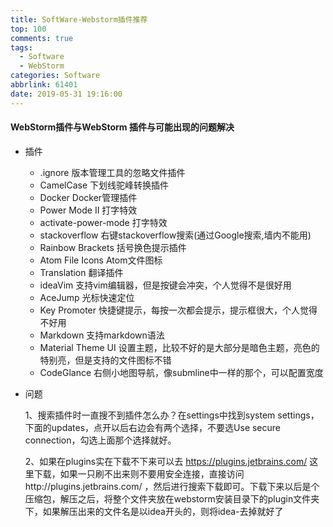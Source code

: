 ```yaml
---
title: SoftWare-Webstorm插件推荐
top: 100
comments: true
tags:
  - Software
  - WebStorm
categories: Software
abbrlink: 61401
date: 2019-05-31 19:16:00
---
```

<!--![](https://source.unsplash.com/random/800x200)-->
<!--&emsp;-->

#### WebStorm插件与WebStorm 插件与可能出现的问题解决

- 插件
    - .ignore 版本管理工具的忽略文件插件
    - CamelCase 下划线驼峰转换插件
    - Docker Docker管理插件
    - Power Mode II 打字特效
    - activate-power-mode 打字特效
    <!-- more -->
    - stackoverflow 右键stackoverflow搜索(通过Google搜索,墙内不能用)
    - Rainbow Brackets 括号换色提示插件
    - Atom File Icons Atom文件图标
    - Translation 翻译插件
    - ideaVim 支持vim编辑器，但是按键会冲突，个人觉得不是很好用
    - AceJump 光标快速定位
    - Key Promoter 快捷键提示，每按一次都会提示，提示框很大，个人觉得不好用
    - Markdown 支持markdown语法
    - Material Theme UI 设置主题，比较不好的是大部分是暗色主题，亮色的特别亮，但是支持的文件图标不错
    - CodeGlance 右侧小地图导航，像submline中一样的那个，可以配置宽度
    
- 问题

    1、搜索插件时一直搜不到插件怎么办？在settings中找到system settings，下面的updates，点开以后右边会有两个选择，不要选Use secure connection，勾选上面那个选择就好。

    2、如果在plugins实在下载不下来可以去 https://plugins.jetbrains.com/ 这里下载，如果一只刷不出来则不要用安全连接，直接访问http://plugins.jetbrains.com/ ，然后进行搜索下载即可。下载下来以后是个压缩包，解压之后，将整个文件夹放在webstorm安装目录下的plugin文件夹下，如果解压出来的文件名是以idea开头的，则将idea-去掉就好了
